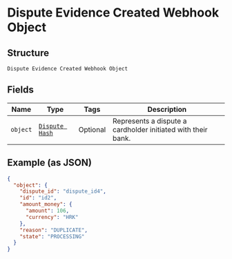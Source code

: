 
# Dispute Evidence Created Webhook Object

## Structure

`Dispute Evidence Created Webhook Object`

## Fields

| Name | Type | Tags | Description |
|  --- | --- | --- | --- |
| `object` | [`Dispute Hash`](../../doc/models/dispute.md) | Optional | Represents a dispute a cardholder initiated with their bank. |

## Example (as JSON)

```json
{
  "object": {
    "dispute_id": "dispute_id4",
    "id": "id2",
    "amount_money": {
      "amount": 106,
      "currency": "HRK"
    },
    "reason": "DUPLICATE",
    "state": "PROCESSING"
  }
}
```

